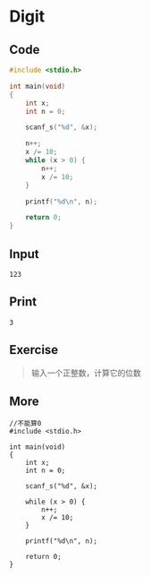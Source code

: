 # Digit

## Code

```C
#include <stdio.h>

int main(void)
{
	int x;
	int n = 0;

	scanf_s("%d", &x);

	n++;
	x /= 10;
	while (x > 0) {
		n++;
		x /= 10;
	}

	printf("%d\n", n);

	return 0;
}
```

## Input

`123`

## Print

`3`

## Exercise

> 输入一个正整数，计算它的位数

## More

```
//不能算0
#include <stdio.h>

int main(void)
{
	int x;
	int n = 0;

	scanf_s("%d", &x);

	while (x > 0) {
		n++;
		x /= 10;
	}

	printf("%d\n", n);

	return 0;
}
```
